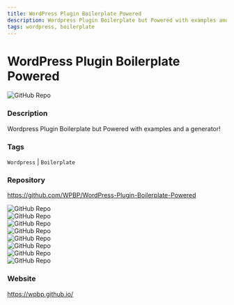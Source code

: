 ```yaml
---
title: WordPress Plugin Boilerplate Powered
description: Wordpress Plugin Boilerplate but Powered with examples and a generator!
tags: wordpress, boilerplate
---
```

        

# WordPress Plugin Boilerplate Powered

![GitHub Repo](https://img.shields.io/static/v1?label=category&message=opensource&color=green)

### Description

Wordpress Plugin Boilerplate but Powered with examples and a generator!

### Tags

`Wordpress` | `Boilerplate`

### Repository

https://github.com/WPBP/WordPress-Plugin-Boilerplate-Powered

![GitHub Repo](https://img.shields.io/github/stars/WPBP/WordPress-Plugin-Boilerplate-Powered?style=social)<br />![GitHub Repo](https://img.shields.io/github/forks/WPBP/WordPress-Plugin-Boilerplate-Powered?style=social)<br />![GitHub Repo](https://img.shields.io/github/v/tag/WPBP/WordPress-Plugin-Boilerplate-Powered?style=social)<br />![GitHub Repo](https://img.shields.io/github/contributors/WPBP/WordPress-Plugin-Boilerplate-Powered)<br />![GitHub Repo](https://img.shields.io/github/issues-pr/WPBP/WordPress-Plugin-Boilerplate-Powered)<br />![GitHub Repo](https://img.shields.io/github/issues/WPBP/WordPress-Plugin-Boilerplate-Powered)<br />![GitHub Repo](https://img.shields.io/github/license/WPBP/WordPress-Plugin-Boilerplate-Powered)<br />![GitHub Repo](https://img.shields.io/github/last-commit/WPBP/WordPress-Plugin-Boilerplate-Powered)<br />

### Website

https://wpbp.github.io/